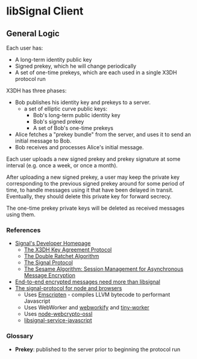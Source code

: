 # libSignal Client

## General Logic

Each user has:

* A long-term identity public key
* Signed prekey, which he will change periodically
* A set of one-time prekeys, which are each used in a single X3DH protocol run

X3DH has three phases:

* Bob publishes his identity key and prekeys to a server.
  * a set of elliptic curve public keys:
    * Bob's long-term public identity key
    * Bob's signed prekey
    * A set of Bob's one-time prekeys
* Alice fetches a "prekey bundle" from the server, and uses it to send an  
  initial message to Bob.
* Bob receives and processes Alice's initial message.

Each user uploads a new signed prekey and prekey signature at some interval 
(e.g. once a week, or once a month).

After uploading a new signed prekey, a user may keep the private key corresponding 
to the previous signed prekey around for some period of time, to handle messages 
using it that have been delayed in transit. Eventually, they should delete this 
private key for forward secrecy.

The one-time prekey private keys will be deleted as received messages using them.

### References

* [Signal's Developer Homepage](https://signal.org/docs/)
  * [The X3DH Key Agreement Protocol](https://signal.org/docs/specifications/x3dh)
  * [The Double Ratchet Algorithm](https://signal.org/docs/specifications/doubleratchet)
  * [The Signal Protocol](https://signal.org/docs/specifications/signal-protocol/)
  * [The Sesame Algorithm: Session Management for Asynchronous Message Encryption](https://signal.org/docs/specifications/sesame/)
* [End-to-end encrypted messages need more than libsignal](https://mjg59.dreamwidth.org/62598.html)
* [The signal-protocol for node and browsers](https://people.ischool.berkeley.edu/~nick/signal-protocol-js/)
  * Uses [Emscripten](https://github.com/kripken/emscripten) - compiles LLVM bytecode to performant Javascript
  * Uses WebWorker and [webworkify](https://github.com/substack/webworkify) and [tiny-worker](https://www.npmjs.com/package/tiny-worker)
  * Uses [node-webcrypto-ossl](https://github.com/PeculiarVentures/node-webcrypto-ossl)
  * [libsignal-service-javascript](https://github.com/throneless-tech/libsignal-service-javascript)

### Glossary

* **Prekey**: published to the server prior to beginning the protocol run
